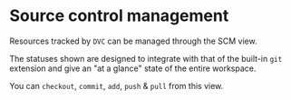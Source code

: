 # Source control management

Resources tracked by `DVC` can be managed through the SCM view.

The statuses shown are designed to integrate with that of the built-in `git`
extension and give an "at a glance" state of the entire workspace.

You can `checkout`, `commit`, `add`, `push` & `pull` from this view.
